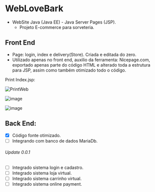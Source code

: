 # WebLoveBark

- WebSite Java (Java EE) - Java Server Pages (JSP).
  - Projeto E-commerce para sorveteria. 

## Front End
  - Page: login, index e delivery(Store). Criada e editada do zero. 
  - Utilizado apenas no front end, auxilio da ferramenta: Nicepage.com, exportado apenas parte do código HTML e alterado toda a estrutura para JSP, assim como também otimizado todo o código.
  
Print Index.jsp:

![PrintWeb](https://user-images.githubusercontent.com/13875554/172953414-b6910b00-3079-4395-b712-9edba34e42f0.PNG)

![image](https://user-images.githubusercontent.com/13875554/173159428-35c41c16-6f85-47b0-b69a-4b9dca78bc36.png)

![image](https://user-images.githubusercontent.com/13875554/173159470-13696e28-b247-4114-811f-ca4dbf14ea0f.png)



## Back End:
  
  - [x] Código fonte otimizado.
  - [ ] Integrando com banco de dados MariaDb.

###### Update 0.0.1 

  - [ ] Integrado sistema login e cadastro.
  - [ ] Integrado sistema loja virtual.
  - [ ] Integrado sistema carrinho virtual.
  - [ ] Integrado sistema online payment.
